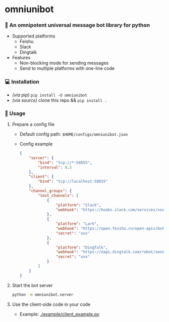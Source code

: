 # omniunibot

<!-- [![Upload Python Package](https://github.com/yttty/omniunibot/actions/workflows/python-publish.yml/badge.svg)](https://github.com/yttty/omniunibot/actions/workflows/python-publish.yml) -->

### 🤖 An omnipotent universal message bot library for python

- Supported platforms
  - Feishu
  - Slack
  - Dingtalk
- Features
  - Non-blocking mode for sending messages
  - Send to multiple platforms with one-line code

### 💻 Installation

- *(via pip)* `pip install -U omniunibot`
- *(via source)* clone this repo && `pip install .`

### 📜 Usage

1. Prepare a config file
    - Default config path: `$HOME/configs/omniunibot.json`
    - Config example

        ```json
        {
            "server": {
                "bind": "tcp://*:58655",
                "interval": 0.5
            },
            "client": {
                "bind": "tcp://localhost:58655"
            },
            "channel_groups": {
                "test_channels": [
                    {
                        "platform": "Slack",
                        "webhook": "https://hooks.slack.com/services/xxxx/xxxx/xxxx"
                    },
                    {
                        "platform": "Lark",
                        "webhook": "https://open.feishu.cn/open-apis/bot/v2/hook/1a166e72-xxxx-xxxx-xxxx-3ae4f0fb51b7",
                        "secret": "xxx"
                    },
                    {
                        "platform": "DingTalk",
                        "webhook": "https://oapi.dingtalk.com/robot/send?access_token=xxx",
                        "secret": "xxx"
                    }
                ]
            }
        }
        ```

2. Start the bot server

    ```sh
    python -m omniunibot.server
    ```

3. Use the client-side code in your code
    - Example: [./example/client_example.py](./example/client_example.py)
